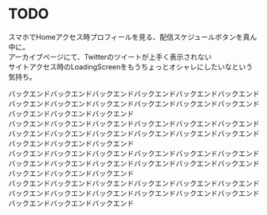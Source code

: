 # TODO
スマホでHomeアクセス時プロフィールを見る、配信スケジュールボタンを真ん中に。  
アーカイブページにて、Twitterのツイートが上手く表示されない  
サイトアクセス時のLoadingScreenをもうちょっとオシャレにしたいなという気持ち。  
  
  
バックエンドバックエンドバックエンドバックエンドバックエンドバックエンドバックエンドバックエンドバックエンドバックエンドバックエンドバックエンドバックエンドバックエンドバックエンド  
バックエンドバックエンドバックエンドバックエンドバックエンドバックエンドバックエンドバックエンドバックエンドバックエンドバックエンドバックエンドバックエンドバックエンドバックエンド  
バックエンドバックエンドバックエンドバックエンドバックエンドバックエンドバックエンドバックエンドバックエンドバックエンドバックエンドバックエンドバックエンドバックエンドバックエンド  
バックエンドバックエンドバックエンドバックエンドバックエンドバックエンドバックエンドバックエンドバックエンドバックエンドバックエンドバックエンドバックエンドバックエンドバックエンド  